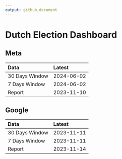 ```yaml
---
output: github_document
---
```


# Dutch Election Dashboard



## Meta


|Data           |Latest     |
|:--------------|:----------|
|30 Days Window |2024-06-02 |
|7 Days Window  |2024-06-02 |
|Report         |2023-11-10 |

## Google


|Data           |Latest     |
|:--------------|:----------|
|30 Days Window |2023-11-11 |
|7 Days Window  |2023-11-11 |
|Report         |2023-11-14 |
